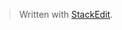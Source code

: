 


> Written with [StackEdit](https://stackedit.io/).
> 
<!--stackedit_data:
eyJoaXN0b3J5IjpbLTI2NzY5NTU2OCw3MzA5OTgxMTZdfQ==
-->
